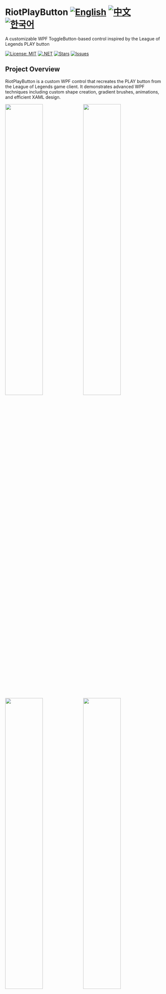 # RiotPlayButton [![English](https://img.shields.io/badge/docs-English-blue.svg)](README.md) [![中文](https://img.shields.io/badge/docs-中文-red.svg)](README.zh-CN.md) [![한국어](https://img.shields.io/badge/docs-한국어-red.svg)](README.ko.md)

A customizable WPF ToggleButton-based control inspired by the League of Legends PLAY button

[![License: MIT](https://img.shields.io/badge/License-MIT-yellow.svg)](https://opensource.org/licenses/MIT)
[![.NET](https://img.shields.io/badge/.NET-8.0-blue.svg)](https://dotnet.microsoft.com/download)
[![Stars](https://img.shields.io/github/stars/vickyqu115/riotplaybutton.svg)](https://github.com/vickyqu115/riotplaybutton/stargazers)
[![Issues](https://img.shields.io/github/issues/vickyqu115/riotplaybutton.svg)](https://github.com/vickyqu115/riotplaybutton/issues)

## Project Overview

RiotPlayButton is a custom WPF control that recreates the PLAY button from the League of Legends game client. It demonstrates advanced WPF techniques including custom shape creation, gradient brushes, animations, and efficient XAML design.

<img src="https://github.com/user-attachments/assets/cc980d89-4479-4c4d-8d6a-d97593e12b3b" width="49%"/>
<img src="https://github.com/user-attachments/assets/033e7a46-c0d2-4f3c-9566-69ec0028f442" width="49%"/>
<img src="https://github.com/user-attachments/assets/ea15edee-6efd-43c5-b796-226ccb78e89a" width="49%"/>
<img src="https://github.com/user-attachments/assets/4beb7730-cfd5-46fb-9a5e-31075ae0db2d" width="49%"/>
<img src="https://github.com/user-attachments/assets/7d0f803c-c8f7-40e0-a324-7ecc4b75126a" width="49%"/>
<img src="https://github.com/user-attachments/assets/218fe98c-dfa8-4eb0-9038-c8f4199f107b" width="49%"/>

## Key Features and Implementations
#### 1. Custom WPF Control Development
- [x] Extension of WPF ToggleButton for specialized functionality
- [x] Implementation of complex UI elements using pure XAML

#### 2. Advanced XAML Techniques
- [x] Creation of irregular shapes using Path and Geometry
- [x] Utilization of LinearGradientBrush for sophisticated color effects

#### 3. Complex Shape Generation
- [x] Use of Polygon for creating multi-point shapes
- [x] Implementation of Cubic Bezier curves for smooth, complex curves
- [x] Application of Quadratic Bezier curves for simpler curved shapes

#### 4. Animation and Interactivity
- [x] Smooth animations using Jamesnet.WPF Nuget package
- [x] Interactive mouseover and checked state effects

#### 5. Performance Optimization
- [x] Efficient rendering using clipping techniques
- [x] Optimized XAML structure for better performance

#### 6. Faithful Recreation
- [x] Pixel-perfect recreation of the League of Legends PLAY button
- [x] Attention to detail in design and functionality

<img src="https://github.com/user-attachments/assets/0abeddcb-8f4e-4273-82d8-e7c42849ec4e" width="49%"/>
<img src="https://github.com/user-attachments/assets/4feb4e87-dbc2-435a-b5fb-cff1640004f8" width="49%"/>
<img src="https://github.com/user-attachments/assets/f7f97dca-9918-45bc-aa49-5920059728ae" width="49%"/>
<img src="https://github.com/user-attachments/assets/7181da5b-0218-40a7-b1a6-e9ac05b334bf" width="49%"/>
<img src="https://github.com/user-attachments/assets/a3a52292-c9ac-441f-bf5c-9f3dd40823e5" width="49%"/>
<img src="https://github.com/user-attachments/assets/c777c08a-9680-4b6c-97e8-1a1edc5d6fb5" width="49%"/>

## Technology Stack
- WPF (Windows Presentation Foundation)
- .NET 8.0
- C#
- Jamesnet.WPF Nuget package

## Getting Started
### Prerequisites
- Visual Studio 2022 or later
- .NET 8.0 SDK

### Installation and Execution
#### 1. Clone the repository:

```
git clone https://github.com/vickyqu115/riotplaybutton.git
```

#### 2. Open the solution
- [x] Visual Studio
- [x] Visual Studio Code
- [x] JetBrains Rider

<img src="https://github.com/user-attachments/assets/af70f422-7057-4e77-a54d-042ee8358d2a" width="32%"/>
<img src="https://github.com/user-attachments/assets/e4feaa10-a107-4b58-8d13-1d8be620ec62" width="32%"/>
<img src="https://github.com/user-attachments/assets/5ff487f6-55e4-43e1-9abf-f8d419ee6943" width="32%"/>

#### 3. Build and Run
- [x] Set the startup project
- [x] Press F5 or click the Run button
- [x] Windows 11 recommended

## Learning Resources
- [Detailed Article on Implementation (jamesnet.dev)](https://jamesnet.dev/article/51)
- [YouTube Tutorial (English)](https://bit.ly/40YoVIo)
- [BiliBili Tutorial (Chinese)](https://bit.ly/49L6dXu)

## Contributing
Contributions to RiotPlayButton are welcome! Feel free to submit issues, create pull requests, or suggest improvements.

## License
This project is licensed under the MIT License - see the [LICENSE](LICENSE) file for details.

## Contact
- Website: https://jamesnet.dev
- Email: vickyqu115@hotmail.com, james@jamesnet.dev

Enhance your WPF applications with this engaging League of Legends-inspired PLAY button, featuring advanced shape generation techniques!

